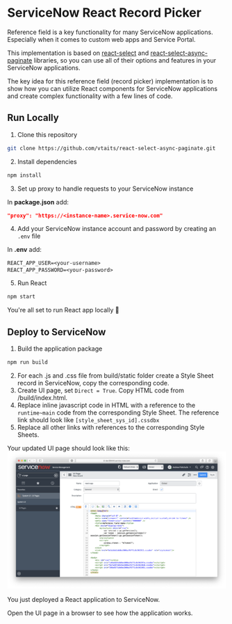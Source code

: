 # ServiceNow React Record Picker

Reference field is a key functionality for many ServiceNow applications. Especially when it comes to custom web apps and Service Portal.

This implementation is based on [react-select](https://www.react-select.com/) and [react-select-async-paginate](https://github.com/vtaits/react-select-async-paginate) libraries, so you can use all of their options and features in your ServiceNow applications.

The key idea for this reference field (record picker) implementation is to show how you can utilize React components for ServiceNow applications and create complex functionality with a few lines of code.

## Run Locally

1. Clone this repository
```bash
git clone https://github.com/vtaits/react-select-async-paginate.git
```
2. Install dependencies
```bash
npm install
```
3. Set up proxy to handle requests to your ServiceNow instance

In **package.json** add:
```json
"proxy": "https://<instance-name>.service-now.com"
```
4. Add your ServiceNow instance account and password by creating an `.env` file

In **.env** add:
```
REACT_APP_USER=<your-username>
REACT_APP_PASSWORD=<your-password>
```
5. Run React
```bash
npm start
```

You're all set to run React app locally 🙂

## Deploy to ServiceNow

1. Build the application package
```bash
npm run build
```
2. For each .js and .css file from build/static folder create a Style Sheet record in ServiceNow, copy the corresponding code.
3. Create UI page, set `Direct = True`. Copy HTML code from /build/index.html.
4. Replace inline javascript code in HTML with a reference to the `runtime~main` code from the corresponding Style Sheet. The reference link should look like `[style_sheet_sys_id].cssdbx`
3. Replace all other links with references to the corresponding Style Sheets.

Your updated UI page should look like this:
![uipage](/public/UI_page.png)

You just deployed a React application to ServiceNow. 

Open the UI page in a browser to see how the application works.

